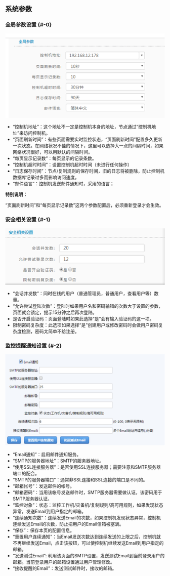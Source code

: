 ## 系统参数

### 全局参数设置 {#-0}

![](/assets/V6.018903.png)

*   “控制机地址”：这个地址不一定是控制机本身的地址，节点通过“控制机地址”来访问控制机。
*   “页面刷新时间”：有些页面需要实时监控状态，“页面刷新时间”配置多久更新一次状态。在网络状况不佳的情况下，这里可以选择大一点的间隔时间，如果网络状况很好，可以用默认的间隔时间。
*   “每页显示记录数”：每页显示的记录条数。
*   “控制机超时时间”：设置控制机超时时间（未进行任何操作）
*   “日志保存时间”：节点/复制规则的保存时间，旧的日志将被删除，防止控制机数据库记录过多而影响访问速度。
*   “邮件语言”：控制机发送邮件通知时，采用的语言；

**特别说明：**

“页面刷新时间”和“每页显示记录数”这两个参数配置后，必须重新登录才会生效。

### 安全相关设置 {#-1}

![](/assets/V6.019219.png)

*   “会话并发数”：同时在线的用户（普通管理员，普通用户，查看用户等）数量。
*   “允许尝试登陆次数”：登陆时如果用户名和密码输错的次数大于设置的参数，页面就会锁定，提示15分钟之后再次登陆。
*   是否开启验证码：页面登陆时如果此选择“是”会有输入验证码的这一项。
*   限制密码复杂度：此选项如果选择“是”创建用户或修改密码时会做用户密码复杂度检测，密码太简单不给注册。

### 监控提醒通知设置 {#-2}

![](/assets/V6.019408.png)

*   “Email通知”：启用邮件通知服务。
*   “SMTP的服务器地址”：SMTP的服务器地址。
*   “使用SSL连接服务器”：是否使用SSL连接服务器；需要注意和SMTP服务器端口的配合。
*   “SMTP的服务器端口”：通常非SSL连接和SSL连接的端口是不同的。
*   “邮箱帐号”：发送邮件的帐号。
*   “邮箱密码”：当用该帐号发送邮件时，SMTP服务器需要做认证。该密码用于SMTP服务器认证。
*   “监控对象”：状态：监控工作机/灾备机/复制规则/高可用规则，如果发现状态异常，发送Email到用户指定的邮箱。
*   “连续通知次数”：连续发送Email的次数，如果控制机发现状态异常，控制机连续发送Email的次数，防止把用户的Email信箱被塞满。
*   “保存”：保存本页的配置信息。
*   “重置用户连续通知”：当Email发送次数达到连续发送的上限之后，控制机就不再继续发送Email，点击该按钮，可以使控制机继续发送Email到用户指定的邮箱。
*   “发送测试Email”: 利用该页面的SMTP设置，发送测试Email到当前登录用户的邮箱。当前登录用户的邮箱设置通过用户管理修改。
*   “接收提醒的Email”：发送测试邮件时，接收的邮箱。